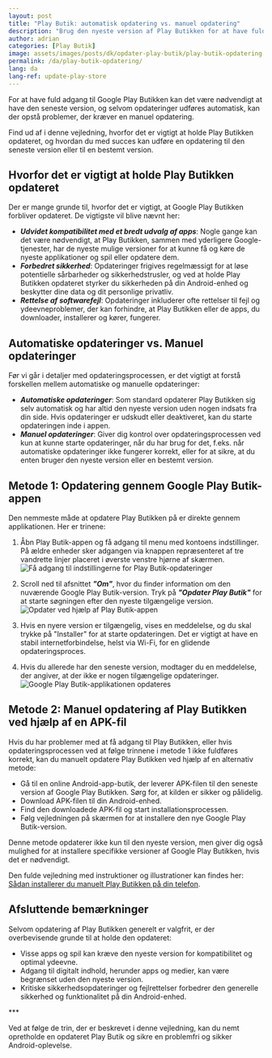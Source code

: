 ```yaml
---
layout: post
title: "Play Butik: automatisk opdatering vs. manuel opdatering"
description: "Brug den nyeste version af Play Butikken for at have fuld adgang til det eksisterende indhold. Lær to måder at opdatere på: automatisk og manuelt."
author: adrian
categories: [Play Butik]
image: assets/images/posts/dk/opdater-play-butik/play-butik-opdatering.webp
permalink: /da/play-butik-opdatering/
lang: da
lang-ref: update-play-store
---
```


For at have fuld adgang til Google Play Butikken kan det være nødvendigt at have den seneste version, og selvom opdateringer udføres automatisk, kan der opstå problemer, der kræver en manuel opdatering.

Find ud af i denne vejledning, hvorfor det er vigtigt at holde Play Butikken opdateret, og hvordan du med succes kan udføre en opdatering til den seneste version eller til en bestemt version.

## Hvorfor det er vigtigt at holde Play Butikken opdateret

Der er mange grunde til, hvorfor det er vigtigt, at Google Play Butikken forbliver opdateret. De vigtigste vil blive nævnt her:

- **_Udvidet kompatibilitet med et bredt udvalg af apps_**: Nogle gange kan det være nødvendigt, at Play Butikken, sammen med yderligere Google-tjenester, har de nyeste mulige versioner for at kunne få og køre de nyeste applikationer og spil eller opdatere dem.
- **_Forbedret sikkerhed_**: Opdateringer frigives regelmæssigt for at løse potentielle sårbarheder og sikkerhedstrusler, og ved at holde Play Butikken opdateret styrker du sikkerheden på din Android-enhed og beskytter dine data og dit personlige privatliv.
- **_Rettelse af softwarefejl_**: Opdateringer inkluderer ofte rettelser til fejl og ydeevneproblemer, der kan forhindre, at Play Butikken eller de apps, du downloader, installerer og kører, fungerer.

## Automatiske opdateringer vs. Manuel opdateringer

Før vi går i detaljer med opdateringsprocessen, er det vigtigt at forstå forskellen mellem automatiske og manuelle opdateringer:

- **_Automatiske opdateringer_**: Som standard opdaterer Play Butikken sig selv automatisk og har altid den nyeste version uden nogen indsats fra din side. Hvis opdateringer er udskudt eller deaktiveret, kan du starte opdateringen inde i appen.
- **_Manuel opdateringer_**: Giver dig kontrol over opdateringsprocessen ved kun at kunne starte opdateringer, når du har brug for det, f.eks. når automatiske opdateringer ikke fungerer korrekt, eller for at sikre, at du enten bruger den nyeste version eller en bestemt version.

## Metode 1: Opdatering gennem Google Play Butik-appen

Den nemmeste måde at opdatere Play Butikken på er direkte gennem applikationen. Her er trinene:

1. Åbn Play Butik-appen og få adgang til menu med kontoens indstillinger. På ældre enheder sker adgangen via knappen repræsenteret af tre vandrette linjer placeret i øverste venstre hjørne af skærmen.
   <img alt="Få adgang til indstillingerne for Play Butik-opdateringer" title="Få adgang til indstillingerne for Play Butik-opdateringer" loading="lazy" class="article-image medium-width-img" src="{{site.baseurl}}/assets/images/posts/dk/opdater-play-butik/fa-adgang-til-opdateringsindstillinger-i-play-butikken.webp">

2. Scroll ned til afsnittet **_"Om"_**, hvor du finder information om den nuværende Google Play Butik-version. Tryk på **_"Opdater Play Butik"_** for at starte søgningen efter den nyeste tilgængelige version.
   <img alt="Opdater ved hjælp af Play Butik-appen" title="Opdater ved hjælp af Play Butik-appen" loading="lazy" class="article-image medium-width-img" src="{{site.baseurl}}/assets/images/posts/dk/opdater-play-butik/opdater-play-butik.webp">

3. Hvis en nyere version er tilgængelig, vises en meddelelse, og du skal trykke på "Installer" for at starte opdateringen. Det er vigtigt at have en stabil internetforbindelse, helst via Wi-Fi, for en glidende opdateringsproces.

4. Hvis du allerede har den seneste version, modtager du en meddelelse, der angiver, at der ikke er nogen tilgængelige opdateringer.
   <img alt="Google Play Butik-applikationen opdateres" title="Google Play Butik-applikationen opdateres" loading="lazy" class="article-image medium-width-img" src="{{site.baseurl}}/assets/images/posts/dk/opdater-play-butik/play-butik-app-er-opdateret.webp">

## Metode 2: Manuel opdatering af Play Butikken ved hjælp af en APK-fil

Hvis du har problemer med at få adgang til Play Butikken, eller hvis opdateringsprocessen ved at følge trinnene i metode 1 ikke fuldføres korrekt, kan du manuelt opdatere Play Butikken ved hjælp af en alternativ metode:

- Gå til en online Android-app-butik, der leverer APK-filen til den seneste version af Google Play Butikken. Sørg for, at kilden er sikker og pålidelig.
- Download APK-filen til din Android-enhed.
- Find den downloadede APK-fil og start installationsprocessen.
- Følg vejledningen på skærmen for at installere den nye Google Play Butik-version.

Denne metode opdaterer ikke kun til den nyeste version, men giver dig også mulighed for at installere specifikke versioner af Google Play Butikken, hvis det er nødvendigt.

Den fulde vejledning med instruktioner og illustrationer kan findes her: [Sådan installerer du manuelt Play Butikken på din telefon]({{site.baseurl}}/da/download-og-installation-play-butik/).

## Afsluttende bemærkninger

Selvom opdatering af Play Butikken generelt er valgfrit, er der overbevisende grunde til at holde den opdateret:

- Visse apps og spil kan kræve den nyeste version for kompatibilitet og optimal ydeevne.
- Adgang til digitalt indhold, herunder apps og medier, kan være begrænset uden den nyeste version.
- Kritiske sikkerhedsopdateringer og fejlrettelser forbedrer den generelle sikkerhed og funktionalitet på din Android-enhed.

<div class="post-bottom-stars">***</div>

Ved at følge de trin, der er beskrevet i denne vejledning, kan du nemt opretholde en opdateret Play Butik og sikre en problemfri og sikker Android-oplevelse.
